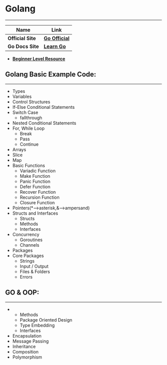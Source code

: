 # Golang
----------

|    __Name__        |                __Link__                  |
| -------------      | ---------------------------------------- |
| __Official Site__  | [__Go Official__](https://golang.org/)   |
| __Go Docs Site__   | [__Learn Go__](https://learn.go.dev/)    |


- [__Beginner Level Resource__](https://github.com/Tej-Singh-Rana/Golang/blob/master/beginner-level/README.md)

## Golang Basic Example Code:
------------------------------

- Types
- Variables
- Control Structures
- If-Else Conditional Statements
- Switch Case
  * fallthrough
- Nested Conditional Statements
- For, While Loop
  * Break
  * Pass
  * Continue
- Arrays
- Slice
- Map
- Basic Functions
  * Variadic Function
  * Make Function
  * Panic Function
  * Defer Function
  * Recover Function
  * Recursion Function
  * Closure Function
- Pointers(*-->asterisk,&-->ampersand)
- Structs and Interfaces
  * Structs
  * Methods
  * Interfaces
- Concurrency
  * Goroutines
  * Channels
- Packages
- Core Packages
  * Strings
  * Input / Output
  * Files & Folders
  * Errors
  
## GO & OOP:
-------------
-
  * Methods
  * Package Oriented Design
  * Type Embedding
  * Interfaces
- Encapsulation
- Message Passing
- Inheritance
- Composition
- Polymorphism
